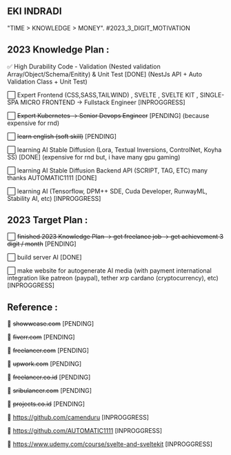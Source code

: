 ## EKI INDRADI

"TIME > KNOWLEDGE > MONEY". #2023_3_DIGIT_MOTIVATION

## 2023 Knowledge Plan :

:white_check_mark: High Durability Code - Validation (Nested validation Array/Object/Schema/Enitity) & Unit Test [DONE] (NestJs API + Auto Validation Class + Unit Test)

:white_large_square: Expert Frontend (CSS,SASS,TAILWIND) , SVELTE , SVELTE KIT , SINGLE-SPA MICRO FRONTEND -> Fullstack Engineer [INPROGGRESS]
 
:white_large_square: ~~Expert Kubernetes -> Senior Devops Engineer~~ [PENDING] (because expensive for rnd)

:white_large_square: ~~learn english (soft skill)~~ [PENDING]

:white_large_square: learning AI Stable Diffusion (Lora, Textual Inversions, ControlNet, Koyha SS) [DONE] (expensive for rnd but, i have many gpu gaming)

:white_large_square: learning AI Stable Diffusion Backend API (SCRIPT, TAG, ETC) many thanks AUTOMATIC1111 [DONE]

:white_large_square: learning AI (Tensorflow, DPM++ SDE, Cuda Developer, RunwayML, Stability AI, etc) [INPROGGRESS]

## 2023 Target Plan :

:white_large_square: ~~finished 2023 Knowledge Plan -> get freelance job -> get achievement 3 digit / month~~ [PENDING]

:white_large_square: build server AI [DONE]

:white_large_square: make website for autogenerate AI media (with payment international integration like patreon (paypal), tether xrp cardano (cryptocurrency), etc) [INPROGGRESS]


## Reference : 

:link: ~~showwcase.com~~ [PENDING]

:link: ~~fiverr.com~~ [PENDING]

:link: ~~freelancer.com~~ [PENDING]

:link: ~~upwork.com~~ [PENDING]

:link: ~~freelancer.co.id~~ [PENDING]

:link: ~~sribulancer.com~~ [PENDING]

:link: ~~projects.co.id~~ [PENDING]

:link: https://github.com/camenduru [INPROGGRESS]

:link: https://github.com/AUTOMATIC1111 [INPROGGRESS]

:link: https://www.udemy.com/course/svelte-and-sveltekit [INPROGGRESS]

